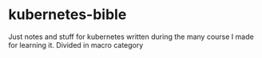 # kubernetes-bible

Just notes and stuff for kubernetes written during the many course I made for learning it.
Divided in macro category

